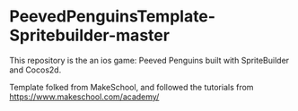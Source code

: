 # PeevedPenguinsTemplate-Spritebuilder-master

This repository is the an ios game: Peeved Penguins built with SpriteBuilder and Cocos2d.

Template folked from MakeSchool, and followed the tutorials from https://www.makeschool.com/academy/


